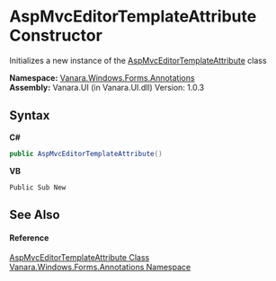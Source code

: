 # AspMvcEditorTemplateAttribute Constructor 
 

Initializes a new instance of the <a href="4b0cd0b3-cba6-75ec-1b25-a60c8347044b">AspMvcEditorTemplateAttribute</a> class

**Namespace:**&nbsp;<a href="600255aa-5477-7018-00f3-14fce5adebc9">Vanara.Windows.Forms.Annotations</a><br />**Assembly:**&nbsp;Vanara.UI (in Vanara.UI.dll) Version: 1.0.3

## Syntax

**C#**<br />
``` C#
public AspMvcEditorTemplateAttribute()
```

**VB**<br />
``` VB
Public Sub New
```


## See Also


#### Reference
<a href="4b0cd0b3-cba6-75ec-1b25-a60c8347044b">AspMvcEditorTemplateAttribute Class</a><br /><a href="600255aa-5477-7018-00f3-14fce5adebc9">Vanara.Windows.Forms.Annotations Namespace</a><br />
